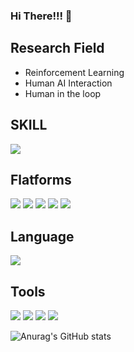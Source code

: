 ### Hi There!!! 👋

<!--
**raflereak/raflereak** is a ✨ _special_ ✨ repository because its `README.md` (this file) appears on your GitHub profile.

Here are some ideas to get you started:

- 🔭 I’m currently working on ...
- 🌱 I’m currently learning ...
- 👯 I’m looking to collaborate on ...
- 🤔 I’m looking for help with ...
- 💬 Ask me about ...
- 📫 How to reach me: ...
- 😄 Pronouns: ...
- ⚡ Fun fact: ...
-->

## Research Field
- Reinforcement Learning
- Human AI Interaction
- Human in the loop 

## SKILL
<img src="https://img.shields.io/badge/TensorFlow-FF6F00?style=flat-square&logo=tensorflow&logoColor=white"/> 


## Flatforms
<img src="https://img.shields.io/badge/Windows-0078D4?style=flat-square&logo=windows 11&logoColor=white"/>
<img src="https://img.shields.io/badge/Ubtuntu-E95420?style=flat-square&logo=Ubuntu&logoColor=white"/>
<img src="https://img.shields.io/badge/Android-3DDC84?style=flat-square&logo=Android&logoColor=white"/>
<img src="https://img.shields.io/badge/iOS-000000?style=flat-square&logo=ios&logoColor=white"/> 
<img src="https://img.shields.io/badge/Synology-B5B5B6?style=flat-square&logo=synology&logoColor=white"/>


## Language
<img src="https://img.shields.io/badge/Python-3776AB?style=flat-square&logo=python&logoColor=white"/> 


## Tools
<img src="https://img.shields.io/badge/Visual Studio-5C2D91?style=flat-square&logo=visualstudio&logoColor=white"/>
<img src="https://img.shields.io/badge/VS Code-007ACC?style=flat-square&logo=visualstudiocode&logoColor=white"/>
<img src="https://img.shields.io/badge/Docker-2496ED?style=flat-square&logo=Docker&logoColor=white"/>
<img src="https://img.shields.io/badge/Android-3DDC84?style=flat-square&logo=firebase&logoColor=white"/>


![Anurag's GitHub stats](https://github-readme-stats.vercel.app/api?username=raflereak&show_icons=true&theme=radical)
